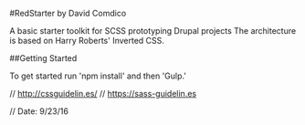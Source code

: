 #RedStarter by David Comdico

A basic starter toolkit for SCSS prototyping Drupal projects
The architecture is based on Harry Roberts' Inverted CSS.

##Getting Started

To get started run 'npm install' and then 'Gulp.'

// http://cssguidelin.es/
// https://sass-guidelin.es

// Date:    9/23/16
